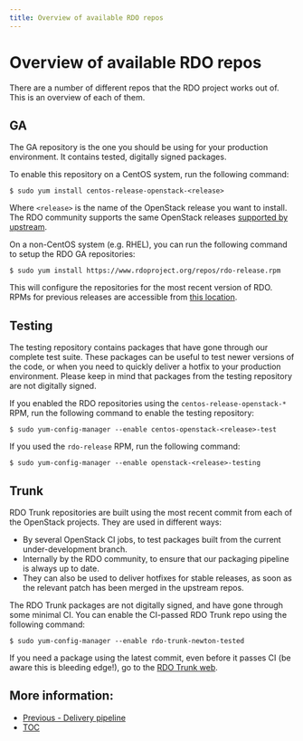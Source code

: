 ```yaml
---
title: Overview of available RDO repos
---
```


# Overview of available RDO repos

There are a number of different repos that the RDO project works out of.
This is an overview of each of them.

## GA

The GA repository is the one you should be using for your production environment. It contains tested, digitally signed packages.

To enable this repository on a CentOS system, run the following command:

    $ sudo yum install centos-release-openstack-<release>

Where ``<release>`` is the name of the OpenStack release you want to install. The RDO community supports the same OpenStack releases [supported by upstream](https://releases.openstack.org/).

On a non-CentOS system (e.g. RHEL), you can run the following command to setup the RDO GA repositories:

    $ sudo yum install https://www.rdoproject.org/repos/rdo-release.rpm

This will configure the repositories for the most recent version of RDO. RPMs for previous releases are accessible from [this location](https://repos.fedorapeople.org/repos/openstack/).

## Testing

The testing repository contains packages that have gone through our complete test suite. These packages can be useful to test newer versions of the code, or when you need to quickly deliver a hotfix to your production environment. Please keep in mind that packages from the testing repository are not digitally signed.

If you enabled the RDO repositories using the ``centos-release-openstack-*`` RPM, run the following command to enable the testing repository:

    $ sudo yum-config-manager --enable centos-openstack-<release>-test

If you used the ``rdo-release`` RPM, run the following command:

    $ sudo yum-config-manager --enable openstack-<release>-testing

## Trunk

RDO Trunk repositories are built using the most recent commit from each of the OpenStack projects. They are used in different ways:

- By several OpenStack CI jobs, to test packages built from the current under-development branch.
- Internally by the RDO community, to ensure that our packaging pipeline is always up to date.
- They can also be used to deliver hotfixes for stable releases, as soon as the relevant patch has been merged in the upstream repos.

The RDO Trunk packages are not digitally signed, and have gone through some minimal CI. You can enable the CI-passed RDO Trunk repo using the following command:

    $ sudo yum-config-manager --enable rdo-trunk-newton-tested

If you need a package using the latest commit, even before it passes CI (be aware this is bleeding edge!), go to the [RDO Trunk web](https://trunk.rdoproject.org/).

## More information:

* [Previous - Delivery pipeline](/what/pipeline)
* [TOC](/what)
